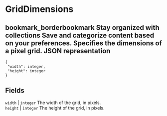  
#  GridDimensions
bookmark_borderbookmark Stay organized with collections  Save and categorize content based on your preferences.
Specifies the dimensions of a pixel grid.
JSON representation  
---  
```
{
 "width": integer,
 "height": integer
}
```
  
Fields  
---  
`width` |  `integer` The width of the grid, in pixels.  
`height` |  `integer` The height of the grid, in pixels.  
